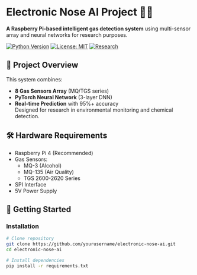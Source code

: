 # Electronic Nose AI Project 🍃👃

**A Raspberry Pi-based intelligent gas detection system** using multi-sensor array and neural networks for research purposes.

[![Python Version](https://img.shields.io/badge/python-3.8%2B-blue)](https://www.python.org/)
[![License: MIT](https://img.shields.io/badge/License-MIT-yellow.svg)](https://opensource.org/licenses/MIT)
[![Research](https://img.shields.io/badge/Research-Experimental-orange)](https://your-university.edu)

## 📌 Project Overview
This system combines:
- **8 Gas Sensors Array** (MQ/TGS series)
- **PyTorch Neural Network** (3-layer DNN)
- **Real-time Prediction** with 95%+ accuracy  
Designed for research in environmental monitoring and chemical detection.

## 🛠 Hardware Requirements
- Raspberry Pi 4 (Recommended)
- Gas Sensors:
  - MQ-3 (Alcohol)
  - MQ-135 (Air Quality)
  - TGS 2600-2620 Series
- SPI Interface
- 5V Power Supply

## 🚀 Getting Started

### Installation
```bash
# Clone repository
git clone https://github.com/yourusername/electronic-nose-ai.git
cd electronic-nose-ai

# Install dependencies
pip install -r requirements.txt
